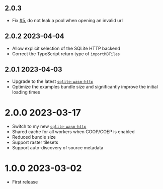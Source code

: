 ## 2.0.3

 - Fix [#5](https://github.com/mmomtchev/ol-mbtiles/issues/5), do not leak a pool when opening an invalid url

## 2.0.2 2023-04-04

- Allow explicit selection of the SQLite HTTP backend
- Correct the TypeScript return type of `importMBTiles`

## 2.0.1 2023-04-03

- Upgrade to the latest [`sqlite-wasm-http`](https://github.com/mmomtchev/sqlite-wasm-http)
- Optimize the examples bundle size and significantly improve the initial loading times

# 2.0.0 2023-03-17

- Switch to my new [`sqlite-wasm-http`](https://github.com/mmomtchev/sqlite-wasm-http)
- Shared cache for all workers when COOP/COEP is enabled
- Reduced bundle size
- Support raster tilesets
- Support auto-discovery of source metadata

# 1.0.0 2023-03-02

- First release
